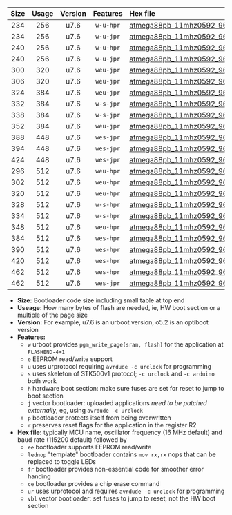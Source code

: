 |Size|Usage|Version|Features|Hex file|
|:-:|:-:|:-:|:-:|:--|
|234|256|u7.6|`w-u-hpr`|[atmega88pb_11mhz0592_9600bps_ur.hex](https://raw.githubusercontent.com/stefanrueger/urboot/main/atmega88pb_11mhz0592_9600bps_ur.hex)|
|234|256|u7.6|`w-u-jpr`|[atmega88pb_11mhz0592_9600bps_ur_vbl.hex](https://raw.githubusercontent.com/stefanrueger/urboot/main/atmega88pb_11mhz0592_9600bps_ur_vbl.hex)|
|240|256|u7.6|`w-u-hpr`|[atmega88pb_11mhz0592_9600bps_lednop_ur.hex](https://raw.githubusercontent.com/stefanrueger/urboot/main/atmega88pb_11mhz0592_9600bps_lednop_ur.hex)|
|240|256|u7.6|`w-u-jpr`|[atmega88pb_11mhz0592_9600bps_lednop_ur_vbl.hex](https://raw.githubusercontent.com/stefanrueger/urboot/main/atmega88pb_11mhz0592_9600bps_lednop_ur_vbl.hex)|
|300|320|u7.6|`weu-jpr`|[atmega88pb_11mhz0592_9600bps_ee_ur_vbl.hex](https://raw.githubusercontent.com/stefanrueger/urboot/main/atmega88pb_11mhz0592_9600bps_ee_ur_vbl.hex)|
|306|320|u7.6|`weu-jpr`|[atmega88pb_11mhz0592_9600bps_ee_lednop_ur_vbl.hex](https://raw.githubusercontent.com/stefanrueger/urboot/main/atmega88pb_11mhz0592_9600bps_ee_lednop_ur_vbl.hex)|
|324|384|u7.6|`weu-jpr`|[atmega88pb_11mhz0592_9600bps_ee_lednop_fr_ur_vbl.hex](https://raw.githubusercontent.com/stefanrueger/urboot/main/atmega88pb_11mhz0592_9600bps_ee_lednop_fr_ur_vbl.hex)|
|332|384|u7.6|`w-s-jpr`|[atmega88pb_11mhz0592_9600bps_vbl.hex](https://raw.githubusercontent.com/stefanrueger/urboot/main/atmega88pb_11mhz0592_9600bps_vbl.hex)|
|338|384|u7.6|`w-s-jpr`|[atmega88pb_11mhz0592_9600bps_lednop_vbl.hex](https://raw.githubusercontent.com/stefanrueger/urboot/main/atmega88pb_11mhz0592_9600bps_lednop_vbl.hex)|
|352|384|u7.6|`weu-jpr`|[atmega88pb_11mhz0592_9600bps_ee_lednop_fr_ce_ur_vbl.hex](https://raw.githubusercontent.com/stefanrueger/urboot/main/atmega88pb_11mhz0592_9600bps_ee_lednop_fr_ce_ur_vbl.hex)|
|388|448|u7.6|`wes-jpr`|[atmega88pb_11mhz0592_9600bps_ee_vbl.hex](https://raw.githubusercontent.com/stefanrueger/urboot/main/atmega88pb_11mhz0592_9600bps_ee_vbl.hex)|
|394|448|u7.6|`wes-jpr`|[atmega88pb_11mhz0592_9600bps_ee_lednop_vbl.hex](https://raw.githubusercontent.com/stefanrueger/urboot/main/atmega88pb_11mhz0592_9600bps_ee_lednop_vbl.hex)|
|424|448|u7.6|`wes-jpr`|[atmega88pb_11mhz0592_9600bps_ee_lednop_fr_vbl.hex](https://raw.githubusercontent.com/stefanrueger/urboot/main/atmega88pb_11mhz0592_9600bps_ee_lednop_fr_vbl.hex)|
|296|512|u7.6|`weu-hpr`|[atmega88pb_11mhz0592_9600bps_ee_ur.hex](https://raw.githubusercontent.com/stefanrueger/urboot/main/atmega88pb_11mhz0592_9600bps_ee_ur.hex)|
|302|512|u7.6|`weu-hpr`|[atmega88pb_11mhz0592_9600bps_ee_lednop_ur.hex](https://raw.githubusercontent.com/stefanrueger/urboot/main/atmega88pb_11mhz0592_9600bps_ee_lednop_ur.hex)|
|320|512|u7.6|`weu-hpr`|[atmega88pb_11mhz0592_9600bps_ee_lednop_fr_ur.hex](https://raw.githubusercontent.com/stefanrueger/urboot/main/atmega88pb_11mhz0592_9600bps_ee_lednop_fr_ur.hex)|
|328|512|u7.6|`w-s-hpr`|[atmega88pb_11mhz0592_9600bps.hex](https://raw.githubusercontent.com/stefanrueger/urboot/main/atmega88pb_11mhz0592_9600bps.hex)|
|334|512|u7.6|`w-s-hpr`|[atmega88pb_11mhz0592_9600bps_lednop.hex](https://raw.githubusercontent.com/stefanrueger/urboot/main/atmega88pb_11mhz0592_9600bps_lednop.hex)|
|348|512|u7.6|`weu-hpr`|[atmega88pb_11mhz0592_9600bps_ee_lednop_fr_ce_ur.hex](https://raw.githubusercontent.com/stefanrueger/urboot/main/atmega88pb_11mhz0592_9600bps_ee_lednop_fr_ce_ur.hex)|
|384|512|u7.6|`wes-hpr`|[atmega88pb_11mhz0592_9600bps_ee.hex](https://raw.githubusercontent.com/stefanrueger/urboot/main/atmega88pb_11mhz0592_9600bps_ee.hex)|
|390|512|u7.6|`wes-hpr`|[atmega88pb_11mhz0592_9600bps_ee_lednop.hex](https://raw.githubusercontent.com/stefanrueger/urboot/main/atmega88pb_11mhz0592_9600bps_ee_lednop.hex)|
|420|512|u7.6|`wes-hpr`|[atmega88pb_11mhz0592_9600bps_ee_lednop_fr.hex](https://raw.githubusercontent.com/stefanrueger/urboot/main/atmega88pb_11mhz0592_9600bps_ee_lednop_fr.hex)|
|462|512|u7.6|`wes-hpr`|[atmega88pb_11mhz0592_9600bps_ee_lednop_fr_ce.hex](https://raw.githubusercontent.com/stefanrueger/urboot/main/atmega88pb_11mhz0592_9600bps_ee_lednop_fr_ce.hex)|
|462|512|u7.6|`wes-jpr`|[atmega88pb_11mhz0592_9600bps_ee_lednop_fr_ce_vbl.hex](https://raw.githubusercontent.com/stefanrueger/urboot/main/atmega88pb_11mhz0592_9600bps_ee_lednop_fr_ce_vbl.hex)|

- **Size:** Bootloader code size including small table at top end
- **Useage:** How many bytes of flash are needed, ie, HW boot section or a multiple of the page size
- **Version:** For example, u7.6 is an urboot version, o5.2 is an optiboot version
- **Features:**
  + `w` urboot provides `pgm_write_page(sram, flash)` for the application at `FLASHEND-4+1`
  + `e` EEPROM read/write support
  + `u` uses urprotocol requiring `avrdude -c urclock` for programming
  + `s` uses skeleton of STK500v1 protocol; `-c urclock` and `-c arduino` both work
  + `h` hardware boot section: make sure fuses are set for reset to jump to boot section
  + `j` vector bootloader: uploaded applications *need to be patched externally*, eg, using `avrdude -c urclock`
  + `p` bootloader protects itself from being overwritten
  + `r` preserves reset flags for the application in the register R2
- **Hex file:** typically MCU name, oscillator frequency (16 MHz default) and baud rate (115200 default) followed by
  + `ee` bootloader supports EEPROM read/write
  + `lednop` "template" bootloader contains `mov rx,rx` nops that can be replaced to toggle LEDs
  + `fr` bootloader provides non-essential code for smoother error handing
  + `ce` bootloader provides a chip erase command
  + `ur` uses urprotocol and requires `avrdude -c urclock` for programming
  + `vbl` vector bootloader: set fuses to jump to reset, not the HW boot section

